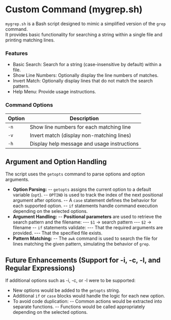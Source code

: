# Custom Command (mygrep.sh)
`mygrep.sh` is a Bash script designed to mimic a simplified version of the `grep` command. \
It provides basic functionality for searching a string within a single file and printing matching lines. 

### Features
- Basic Search: Search for a string (case-insensitive by default) within a file.
- Show Line Numbers: Optionally display the line numbers of matches.
- Invert Match: Optionally display lines that do not match the search pattern.
- Help Menu: Provide usage instructions.

### Command Options 
|Option	|Description|
|-------|-----------|
|`-n`	|Show line numbers for each matching line|
|`-v`	|Invert match (display non-matching lines)|
|`-h`	|Display help message and usage instructions|

## Argument and Option Handling
The script uses the `getopts` command to parse options and option arguments.
- __Option Parsing:__
-- `getopts` assigns the current option to a default variable (`opt`).
-- `OPTIND` is used to track the index of the next positional argument after options.
-- A `case` statement defines the behavior for each supported option.
-- `if` statements handle command execution depending on the selected options.
- __Argument Handling:__
-- __Positional parameters__ are used to retrieve the search pattern and the filename:
--- `$1` → search pattern
--- `$2` → filename
-- `if` statements validate:
--- That the required arguments are provided.
--- That the specified file exists.
- __Pattern Matching:__
-- The `awk` command is used to search the file for lines matching the given pattern, simulating the behavior of `grep`.

## Future Enhancements (Support for -i, -c, -l, and Regular Expressions)
If additional options such as -i, -c, or -l were to be supported:
- New options would be added to the `getopts` string.
- Additional `if` or `case` blocks would handle the logic for each new option.
- To avoid code duplication:
-- Common actions would be extracted into separate functions.
-- Functions would be called appropriately depending on the selected options.
